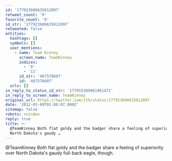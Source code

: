 ```yaml
---
id: '177923686635012097'
retweet_count: '0'
favorite_count: '0'
id_str: '177923686635012097'
retweeted: false
entities:
  hashtags: []
  symbols: []
  user_mentions:
    - name: Team Kinney
      screen_name: TeamKinney
      indices:
        - '0'
        - '11'
      id_str: '467576687'
      id: '467576687'
  urls: []
in_reply_to_status_id_str: '177915389961961472'
in_reply_to_screen_name: TeamKinney
original_url: https://twitter.com/jth/status/177923686635012097
date: '2012-03-09T01:08:07.000Z'
sitemap: false
robots: noindex
reply: true
title: >-
  @TeamKinney Both flat goldy and the badger share a feeling of superiority over
  North Dakota's gaudy …
---
```


@TeamKinney Both flat goldy and the badger share a feeling of superiority over North Dakota's gaudy full-back eagle, though.
